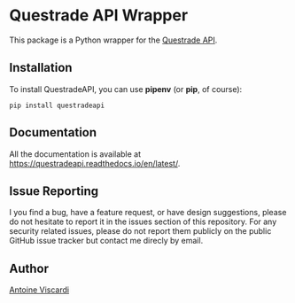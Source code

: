 # Questrade API Wrapper
This package is a Python wrapper for the [Questrade API](https://www.questrade.com/api).

## Installation
To install QuestradeAPI, you can use **pipenv** (or **pip**, of course):
```
pip install questradeapi
```

## Documentation
All the documentation is available at https://questradeapi.readthedocs.io/en/latest/.

## Issue Reporting
I you find a bug, have a feature request, or have design suggestions, please do not hesitate to report it in the issues section of this repository. For any security related issues, please do not report them publicly on the public GitHub issue tracker but contact me direcly by email.

## Author
[Antoine Viscardi](https://antoineviscardi.github.io)
